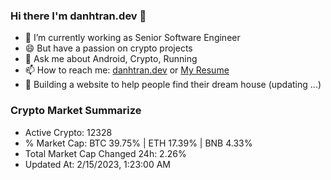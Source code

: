 ### Hi there I'm danhtran.dev 👋

- 🔭 I’m currently working as Senior Software Engineer
- 😄 But have a passion on crypto projects
- 💬 Ask me about Android, Crypto, Running 
- 📫 How to reach me: <a href="https://danhtran.dev" target="_blank">danhtran.dev</a> or <a href="Dan-Resume.pdf" target="_blank">My Resume</a>
- 🌱 Building a website to help people find their dream house (updating ...)

### Crypto Market Summarize
- Active Crypto: 12328
- % Market Cap: BTC 39.75% | ETH 17.39% | BNB 4.33%
- Total Market Cap Changed 24h: 2.26%
- Updated At: 2/15/2023, 1:23:00 AM
